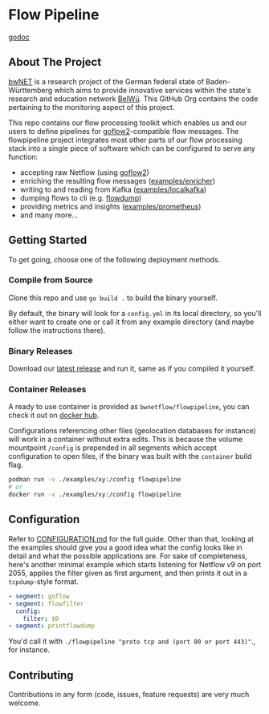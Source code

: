 # Flow Pipeline

[godoc](https://pkg.go.dev/github.com/bwNetFlow/flowpipeline)

## About The Project

[bwNET](https://bwnet.belwue.de/) is a research project of the German federal
state of Baden-Württemberg which aims to provide innovative services within the
state's research and education network [BelWü](https://www.belwue.de). This
GitHub Org contains the code pertaining to the monitoring aspect of this
project.

This repo contains our flow processing toolkit which enables us and our users
to define pipelines for [goflow2](https://github.com/netsampler/goflow2)-compatible
flow messages. The flowpipeline project integrates most other parts of our flow
processing stack into a single piece of software which can be configured to
serve any function:

* accepting raw Netflow (using [goflow2](https://github.com/netsampler/goflow2))
* enriching the resulting flow messages ([examples/enricher](https://github.com/bwNetFlow/flowpipeline/tree/master/examples/enricher))
* writing to and reading from Kafka ([examples/localkafka](https://github.com/bwNetFlow/flowpipeline/tree/master/examples/localkafka))
* dumping flows to cli (e.g. [flowdump](https://github.com/bwNetFlow/flowpipeline/tree/master/examples/flowdump))
* providing metrics and insights ([examples/prometheus](https://github.com/bwNetFlow/flowpipeline/tree/master/examples/prometheus))
* and many more...

## Getting Started

To get going, choose one of the following deployment methods.

### Compile from Source
Clone this repo and use `go build .` to build the binary yourself.

By default, the binary will look for a `config.yml` in its local directory, so
you'll either want to create one or call it from any example directory (and
maybe follow the instructions there).

### Binary Releases
Download our [latest release](https://github.com/bwNetFlow/flowpipeline/releases)
and run it, same as if you compiled it yourself.

### Container Releases
A ready to use container is provided as `bwnetflow/flowpipeline`, you can check
it out on [docker hub](https://hub.docker.com/r/bwnetflow/flowpipeline).

Configurations referencing other files (geolocation databases for instance)
will work in a container without extra edits. This is because the volume
mountpoint `/config` is prepended in all segments which accept configuration to
open files, if the binary was built with the `container` build flag.

```sh
podman run -v ./examples/xy:/config flowpipeline
# or
docker run -v ./examples/xy:/config flowpipeline
```

## Configuration

Refer to [CONFIGURATION.md](https://github.com/bwNetFlow/flowpipeline/blob/master/CONFIGURATION.md)
for the full guide. Other than that, looking at the examples should give you a
good idea what the config looks like in detail and what the possible
applications are. For sake of completeness, here's another minimal example
which starts listening for Netflow v9 on port 2055, applies the filter given as
first argument, and then prints it out in a `tcpdump`-style format.

```yaml
- segment: goflow
- segment: flowfilter
  config:
    filter: $0
- segment: printflowdump
```

You'd call it with `./flowpipeline "proto tcp and (port 80 or port 443)"`., for
instance.

## Contributing

Contributions in any form (code, issues, feature requests) are very much welcome.
